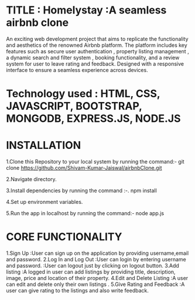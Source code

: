 # TITLE : Homelystay :A seamless airbnb clone
 An exciting web development project that aims to replicate the functionality and aesthetics of the renowned Airbnb platform. The platform includes key features such as secure user authentication , property listing management , a dynamic search and filter system , booking functionality, and a review system for user to leave rating and feedback. Designed with a responsive interface to ensure a seamless experience across devices.

# Technology used : HTML, CSS, JAVASCRIPT, BOOTSTRAP, MONGODB, EXPRESS.JS, NODE.JS

# INSTALLATION

1.Clone this Repository to your local system by running the command:-
        git clone https://github.com/Shivam-Kumar-Jaiswal/airbnbClone.git

2.Navigate directory.

3.Install dependencies by running the command  :-.
        npm install 

4.Set up environment variables.

5.Run the app in localhost by running the command:-
        node app.js

# CORE FUNCTIONALITY

1.Sign Up
  :User can sign up on the application by providing username,email and password.
2.Log In and Log Out
  :User can login by entering username and password.
  :User can logout just by clicking on logout button.
3.Add listing
  :A logged in user can add listings by providing title, description, image, price and location of their property.
4.Edit and Delete Listing
  :A user can edit and delete only their own listings .
5.Give Rating and Feedback
  :A user can give rating to the listings and also write feedback.

